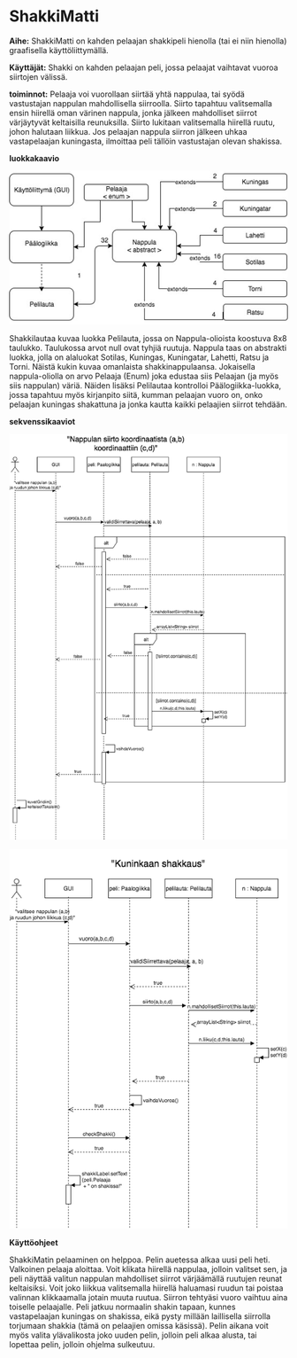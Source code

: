 # ShakkiMatti

**Aihe:** ShakkiMatti on kahden pelaajan shakkipeli hienolla (tai ei niin hienolla) graafisella käyttöliittymällä.

**Käyttäjät:** Shakki on kahden pelaajan peli, jossa pelaajat vaihtavat vuoroa siirtojen välissä.

**toiminnot:** Pelaaja voi vuorollaan siirtää yhtä nappulaa, tai syödä vastustajan nappulan mahdollisella siirroolla. Siirto tapahtuu valitsemalla ensin hiirellä oman värinen nappula, jonka jälkeen mahdolliset siirrot värjäytyvät keltaisilla reunuksilla. Siirto lukitaan valitsemalla hiirellä ruutu, johon halutaan liikkua. Jos pelaajan nappula siirron jälkeen uhkaa vastapelaajan kuningasta, ilmoittaa peli tällöin vastustajan olevan shakissa.

**luokkakaavio** 


![luokkakaavio](https://github.com/Masavain/ShakkiMatti/blob/master/dokumentaatio/luokkakaavio.jpg)

Shakkilautaa kuvaa luokka Pelilauta, jossa on Nappula-olioista koostuva 8x8 taulukko. Taulukossa arvot null ovat tyhjiä ruutuja. Nappula taas on abstrakti luokka, jolla on alaluokat Sotilas, Kuningas, Kuningatar, Lahetti, Ratsu ja Torni. Näistä kukin kuvaa omanlaista shakkinappulaansa. Jokaisella nappula-oliolla on arvo Pelaaja (Enum) joka edustaa siis Pelaajan (ja myös siis nappulan) väriä. Näiden lisäksi Pelilautaa kontrolloi Päälogiikka-luokka, jossa tapahtuu myös kirjanpito siitä, kumman pelaajan vuoro on, onko pelaajan kuningas shakattuna ja jonka kautta kaikki pelaajien siirrot tehdään.


**sekvenssikaaviot**

![siirto](https://github.com/Masavain/ShakkiMatti/blob/master/dokumentaatio/siirtoSekvenssi.png)

![shakki](https://github.com/Masavain/ShakkiMatti/blob/master/dokumentaatio/shakkiSekvenssi.png)

**Käyttöohjeet**

ShakkiMatin pelaaminen on helppoa. Pelin auetessa alkaa uusi peli heti. Valkoinen pelaaja aloittaa. Voit klikata hiirellä nappulaa, jolloin valitset sen, ja peli näyttää valitun nappulan mahdolliset siirrot värjäämällä ruutujen reunat keltaisiksi. Voit joko liikkua valitsemalla hiirellä haluamasi ruudun tai poistaa valinnan klikkaamalla jotain muuta ruutua. Siirron tehtyäsi vuoro vaihtuu aina toiselle pelaajalle. Peli jatkuu normaalin shakin tapaan, kunnes vastapelaajan kuningas on shakissa, eikä pysty millään laillisella siirrolla torjumaan shakkia (tämä on pelaajien omissa käsissä). Pelin aikana voit myös valita ylävalikosta joko uuden pelin, jolloin peli alkaa alusta, tai lopettaa pelin, jolloin ohjelma sulkeutuu.
